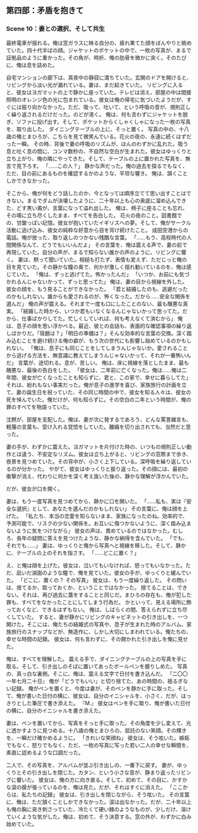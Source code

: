## 第四部：矛盾を抱きて
### Scene 10：妻との選択、そして共生

最終電車が揺れる。俺は窓ガラスに映る自分の、疲れ果てた顔をぼんやりと眺めていた。四十代半ばの顔。ジャケットのポケットの中で、一枚の写真が、まるで証拠品のように重かった。その角が、時折、俺の肋骨を微かに突く。そのたびに、俺は息を詰めた。

自宅マンションの廊下は、真夜中の静寂に満ちていた。玄関のドアを開けると、リビングから淡い光が漏れている。妻は、まだ起きていた。
リビングに入ると、彼女はヨガマットの上で静かに座っていた。テレビは消え、部屋の中は間接照明のオレンジ色の光に包まれている。彼女は俺の帰宅に気づいたようだが、すぐには振り向かなかった。ただ、吸って、吐いて、という呼吸の音が、規則正しく繰り返されるだけだった。のどが渇く。
俺は、何も言わずにジャケットを脱ぎ、ソファに投げ出す。そして、ポケットからくしゃくしゃになった一枚の写真を、取り出した。
ダイニングテーブルの上に、そっと置く。
写真の中の、十八歳の俺とまひろが、こちらを見て微笑んでいる。花火の夜の、永遠に続くはずだった一瞬。
その時、背後で妻の呼吸のリズムが、ほんのわずかに乱れた。吸う息と吐く息の間に、コンマ数秒の、不自然な空白が生まれた。彼女はゆっくりと立ち上がり、俺の隣にやってきた。そして、テーブルの上に置かれた写真を、無言で見下ろす。
「……この人？」
静かな声だった。俺の過去を探るでもなく、ただ、目の前にあるものを確認するかのような、平坦な響き。
俺は、頷くことしかできなかった。

そこから、俺が何をどう話したのか、今となっては順序立てて思い出すことはできない。まるでダムが決壊したように、二十年以上も心の奥底に溜め込んできた、どす黒い澱が、言葉になって溢れ出した。
俺は、椅子に座ることも忘れ、その場に立ち尽くしたまま、すべてを告白した。
花火の夜のこと。図書館での、甘酸っぱい記憶。彼女が抱いていたイギリスへの夢。そして、俺がサークル活動に逃げ込み、彼女の純粋な好意から目を背け続けたこと。
成田空港からの電話。俺が放った、取り返しのつかない残酷な言葉。
「……もう、高校時代の人間関係なんて、どうでもいいんだよ」
その言葉を、俺は震える声で、妻の前で再現していた。自分の声が、まるで知らない誰かの声のように、リビングに響く。
妻は、黙って聞いていた。相槌も打たず、表情も変えず、ただじっと俺の目を見ていた。その静かな瞳の奥で、何かが激しく揺れ動いているのを、俺は感じていた。
「俺は、ずっと逃げてた。怖かったんだ」
「いつか、お前にも気づかれるんじゃないかって、ずっと思ってた」
俺は、妻の目から視線を外した。彼女の顔を、もう見ることができなかった。
「君と結婚したのも、逃避だったのかもしれない。誰からも愛されるのが、怖くなった。だから……安全な関係を選んだ」
俺の声が震える。それまで一度も口にしたことのない、最も醜悪な真実。
「結婚した時から、いつか君もいなくなるんじゃないかって思ってた。だから、仕事ばかりしてた。忙しくしていれば、何も考えなくて済むから」
俺は、息子の顔を思い浮かべる。最近、彼との会話も、表面的な確認事項の繰り返しばかりだ。「宿題は？」「明日の準備は？」そんな効率的な言葉の交換。深く踏み込むことを避け続ける俺の癖が、もう次の世代にも影響し始めているのかもしれない。
「俺は、息子にも同じことをしてしまうんじゃないか。愛されることから逃げる方法を、無意識に教えてしまうんじゃないかって、それが一番怖いんだ」
言葉が、途切れる。息が、苦しい。
俺は、床に視線を落としたまま、最も醜悪な、最後の告白をした。
「彼女は、二年前に亡くなった。俺は……俺は二年間、彼女が亡くなったことも知らずに、君と、この家で、幸せに暮らしてた」
それは、紛れもない事実だった。俺が息子の進学を喜び、家族旅行の計画を立て、妻の誕生日を祝っていた、その同じ時間の中で、彼女を知る人々は、彼女の死を悼んでいた。俺だけが、何も知らずに。その空白の二年という時間が、俺の罪のすべてを物語っていた。

沈黙が、部屋を支配した。俺は、妻が次に発するであろう、どんな罵詈雑言も、軽蔑の言葉も、受け入れる覚悟をしていた。離婚を切り出されても、当然だと思った。

妻の手が、わずかに震えた。ヨガマットを片付けた時の、いつもの規則正しい動作とは違う、不安定なリズム。彼女は立ち上がると、リビングの窓際まで歩き、夜景を見つめていた。その背中が、小さく上下している。深呼吸を繰り返しているのが分かった。
やがて、彼女はゆっくりと振り返った。その顔には、最初の衝撃が消え、代わりに何かを深く考え抜いた後の、静かな理解が浮かんでいた。

だが、彼女が口を開く。

妻は、もう一度写真を見つめてから、静かに口を開いた。
「……私も、実は『安全な選択』として、あなたを選んだのかもしれない」
その言葉に、俺は顔を上げた。
「私たち、本当の恋愛を知らないまま、家族になったのね。効率的で、予測可能で、リスクの少ない関係を。お互いに傷つかないように、深く踏み込まないように気をつけながら」
彼女の声は、責めているのではなかった。むしろ、長年の疑問に答えを見つけたような、静かな納得を含んでいた。
「でも、それでも……」
妻は、ゆっくりと俺から写真へと視線を移した。そして、静かに、テーブルの上のそれを指さす。
「……どこに置く？」

え、と俺は顔を上げた。彼女は、泣いてもいなければ、怒ってもいなかった。ただ、凪いだ湖面のような瞳で、俺を見ていた。彼女の手が、ゆっくりと緩んでいた。
「どこに、置くの？ その写真」
彼女は、もう一度繰り返した。
その問いは、捨てるか、取っておくか、ということではなかった。
捨てることは、できない。それは、再び過去に蓋をすることと同じだ。まひろの存在も、俺が犯した罪も、すべてをなかったことにしてしまう行為だ。
かといって、見える場所に飾っておくなど、できるはずもない。
俺は、しばらくの間、答えられずに立ち尽くしていた。
すると、妻が静かにリビングのキャビネットの引き出しを、一つ開けた。そこには、俺たちの結婚式の写真や、息子が生まれた時のアルバム、家族旅行のスナップなどが、無造作に、しかし大切にしまわれている。俺たちの、幸せな時間の記録。
彼女は、何も言わずに、その開かれた引き出しを俺に見せた。

俺は、すべてを理解した。
震える手で、ダイニングテーブルの上の写真を手に取る。そして、引き出しのそばに置いてあったボールペンを握りしめた。
写真の、真っ白な裏側。そこに、俺は、震える文字で日付を書き込んだ。
『二〇〇一年七月二十日』
俺が「どうでもいい」と切り捨てた、あの時間の、揺るぎない記録。
俺がペンを置くと、今度は妻が、そのペンを静かに手に取った。そして、俺が書いた日付の横に、彼女は、自分のイニシャルを、小さく、だが、はっきりとした筆圧で書き添えた。
『M.』
彼女はペンを手に取り、俺が書いた日付の横に、自分のイニシャルを書き添えた。

妻は、ペンを置いてから、写真をそっと手に取った。その角度を少し変えて、光に透かすように見つめる。十八歳の俺とまひろの、屈託のない笑顔。その輝きを、一瞬だけ確かめるように。
「きれいな笑顔ね」
彼女は、そう呟いた。嫉妬でもなく、怒りでもなく、ただ、一枚の写真に写った若い二人の幸せな瞬間を、素直に認めるような口調だった。

二人で、その写真を、アルバムが並ぶ引き出しの、一番下に戻す。
妻が、ゆっくりとその引き出しを閉じた。カタン、という小さな音が、静まり返ったリビングに響いた。
彼女は、俺の方に向き直る。そして、初めて、その目に、かすかな涙の膜が張っているのを、俺は見た。だが、それはすぐに消えた。
「ここからは、私たちの記録」
彼女は、引き出しを閉じながら、そう呟いた。
その言葉に、俺は、ただ頷くことしかできなかった。涙は出なかった。だが、二十年以上も俺の胸に突き刺さっていた、冷たくて硬い棘のようなものが、少しだけ、溶けていくような気がした。俺は、初めて、そう決意する。窓の外が、わずかに白み始めていた。